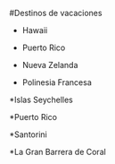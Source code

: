 #Destinos de vacaciones

* Hawaii

* Puerto Rico

* Nueva Zelanda

* Polinesia Francesa

*Islas Seychelles

*Puerto Rico

*Santorini 

*La Gran Barrera de Coral

